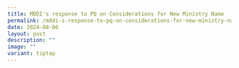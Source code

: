 ```yaml
---
title: MDDI's response to PQ on Considerations for New Ministry Name
permalink: /mddi-s-response-to-pq-on-considerations-for-new-ministry-name/
date: 2024-08-06
layout: post
description: ""
image: ""
variant: tiptap
---
```

